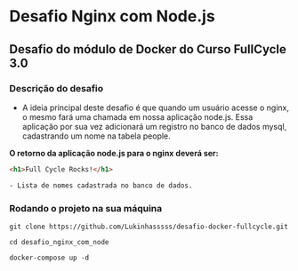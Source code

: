 # Desafio Nginx com Node.js
## Desafio do módulo de Docker do Curso FullCycle 3.0

### Descrição do desafio
-  A ideia principal deste desafio é que quando um usuário acesse o nginx, o mesmo fará uma chamada em nossa aplicação node.js. Essa aplicação por sua vez adicionará um registro no banco de dados mysql, cadastrando um nome na tabela people.

**O retorno da aplicação node.js para o nginx deverá ser:**
```html
<h1>Full Cycle Rocks!</h1>

- Lista de nomes cadastrada no banco de dados.
```

### Rodando o projeto na sua máquina
```
git clone https://github.com/Lukinhasssss/desafio-docker-fullcycle.git

cd desafio_nginx_com_node

docker-compose up -d
```